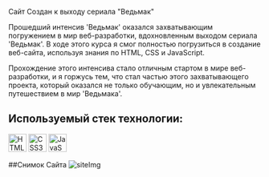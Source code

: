 Сайт Создан к выходу сериала "Ведьмак"

Прошедший интенсив 'Ведьмак' оказался захватывающим погружением в мир веб-разработки, вдохновленным выходом сериала 'Ведьмак'.
В ходе этого курса я смог полностью погрузиться в создание веб-сайта, используя знания по HTML, CSS и JavaScript.

Прохождение этого интенсива стало отличным стартом в мире веб-разработки, и я горжусь тем, что стал частью этого захватывающего проекта, который оказался не только обучающим, но и увлекательным путешествием в мир 'Ведьмака'.

<h2>Используемый стек технологии:</h2>
<a href="https://developer.mozilla.org/en-US/docs/Glossary/HTML5" target="_blank" rel="noreferrer"><img src="https://raw.githubusercontent.com/danielcranney/readme-generator/main/public/icons/skills/html5-colored.svg" width="36" height="36" alt="HTML5" /></a>
<a href="https://www.w3schools.com/css/" target="_blank" rel="noreferrer"><img src="https://profilinator.rishav.dev/skills-assets/css3-original-wordmark.svg" width="36" height="36" alt="CSS3" /></a>
<a href="https://developer.mozilla.org/en-US/docs/Web/JavaScript" target="_blank" rel="noreferrer"><img src="https://raw.githubusercontent.com/danielcranney/readme-generator/main/public/icons/skills/javascript-colored.svg" width="36" height="36" alt="JavaScript" /></a>

##Снимок Сайта
![siteImg](https://github.com/microman92/witcher-intensive/assets/90110834/855e294d-5f20-4469-9a1a-ac57189b1a8d)
